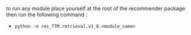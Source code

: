 to run any module place yourself at the root of the recommender
package then run the following command :
- ```python -m rec_TTM.retrieval.v1_0.<module_name>```